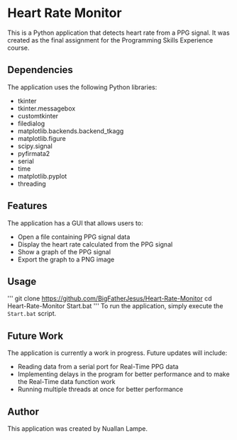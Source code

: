# Heart Rate Monitor

This is a Python application that detects heart rate from a PPG signal. It was created as the final assignment for the Programming Skills Experience course.

## Dependencies

The application uses the following Python libraries:

- tkinter
- tkinter.messagebox
- customtkinter
- filedialog
- matplotlib.backends.backend_tkagg
- matplotlib.figure
- scipy.signal
- pyfirmata2
- serial
- time
- matplotlib.pyplot
- threading

## Features

The application has a GUI that allows users to:

- Open a file containing PPG signal data
- Display the heart rate calculated from the PPG signal
- Show a graph of the PPG signal
- Export the graph to a PNG image

## Usage
'''
git clone https://github.com/BigFatherJesus/Heart-Rate-Monitor
cd Heart-Rate-Monitor
Start.bat
'''
To run the application, simply execute the `Start.bat` script.

## Future Work

The application is currently a work in progress. Future updates will include:

- Reading data from a serial port for Real-Time PPG data
- Implementing delays in the program for better performance and to make the Real-Time data function work
- Running multiple threads at once for better performance

## Author

This application was created by Nuallan Lampe.

